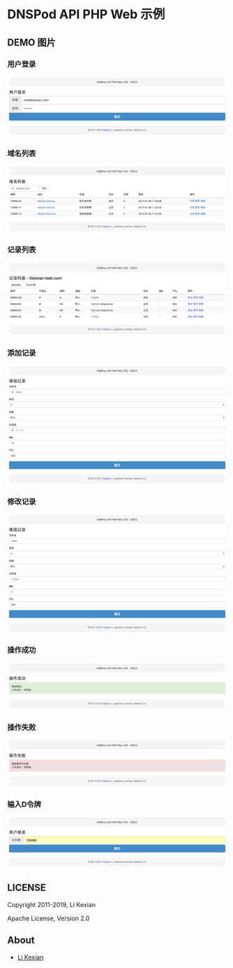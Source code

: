 # DNSPod API PHP Web 示例

## DEMO 图片

### 用户登录
![用户登录](1.png)

### 域名列表
![域名列表](2.png)

### 记录列表
![记录列表](3.png)

### 添加记录
![添加记录](4.png)

### 修改记录
![修改记录](5.png)

### 操作成功
![操作成功](6.png)

### 操作失败
![操作失败](7.png)

### 输入D令牌
![输入D令牌](8.png)

## LICENSE

Copyright 2011-2019, Li Kexian

Apache License, Version 2.0

## About

- [Li Kexian](https://www.likexian.com/)
